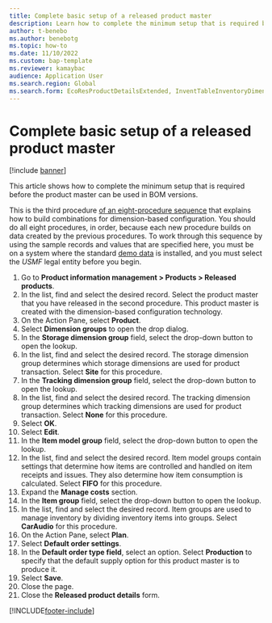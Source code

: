 ```yaml
---
title: Complete basic setup of a released product master
description: Learn how to complete the minimum setup that is required before the product master can be used in BOM versions, including a step-by-step process.  
author: t-benebo
ms.author: benebotg
ms.topic: how-to
ms.date: 11/10/2022
ms.custom: bap-template
ms.reviewer: kamaybac  
audience: Application User
ms.search.region: Global
ms.search.form: EcoResProductDetailsExtended, InventTableInventoryDimensionGroups, InventItemOrderSetup 
---
```


# Complete basic setup of a released product master

[!include [banner](../../includes/banner.md)]

This article shows how to complete the minimum setup that is required before the product master can be used in BOM versions.

This is the third procedure [of an eight-procedure sequence](../dimension-based-product-configuration.md#sequence) that explains how to build combinations for dimension-based configuration. You should do all eight procedures, in order, because each new procedure builds on data created by the previous procedures. To work through this sequence by using the sample records and values that are specified here, you must be on a system where the standard [demo data](../../../fin-ops-core/fin-ops/get-started/demo-data.md) is installed, and you must select the *USMF* legal entity before you begin.

1. Go to **Product information management \> Products \> Released products**.
2. In the list, find and select the desired record. Select the product master that you have released in the second procedure. This product master is created with the dimension-based configuration technology.  
3. On the Action Pane, select **Product**.
4. Select **Dimension groups** to open the drop dialog.
5. In the **Storage dimension group** field, select the drop-down button to open the lookup.
6. In the list, find and select the desired record. The storage dimension group determines which storage dimensions are used for product transaction. Select **Site** for this procedure.  
7. In the **Tracking dimension group** field, select the drop-down button to open the lookup.
8. In the list, find and select the desired record. The tracking dimension group determines which tracking dimensions are used for product transaction. Select **None** for this procedure.  
9. Select **OK**.
10. Select **Edit**.
11. In the **Item model group** field, select the drop-down button to open the lookup.
12. In the list, find and select the desired record. Item model groups contain settings that determine how items are controlled and handled on item receipts and issues. They also determine how item consumption is calculated. Select **FIFO** for this procedure.  
13. Expand the **Manage costs** section.
14. In the **Item group** field, select the drop-down button to open the lookup.
15. In the list, find and select the desired record. Item groups are used to manage inventory by dividing inventory items into groups. Select **CarAudio** for this procedure.  
16. On the Action Pane, select **Plan**.
17. Select **Default order settings**.
18. In the **Default order type field**, select an option. Select **Production** to specify that the default supply option for this product master is to produce it.  
19. Select **Save**.
20. Close the page.
21. Close the **Released product details** form.

[!INCLUDE[footer-include](../../../includes/footer-banner.md)]